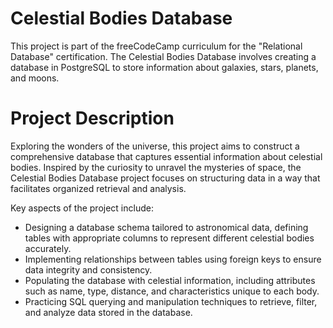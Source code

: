 # Celestial Bodies Database

This project is part of the freeCodeCamp curriculum for the "Relational Database" certification. The Celestial Bodies Database involves creating a database in PostgreSQL to store information about galaxies, stars, planets, and moons.

# Project Description

Exploring the wonders of the universe, this project aims to construct a comprehensive database that captures essential information about celestial bodies. Inspired by the curiosity to unravel the mysteries of space, the Celestial Bodies Database project focuses on structuring data in a way that facilitates organized retrieval and analysis.

Key aspects of the project include:

- Designing a database schema tailored to astronomical data, defining tables with appropriate columns to represent different celestial bodies accurately.
- Implementing relationships between tables using foreign keys to ensure data integrity and consistency.
- Populating the database with celestial information, including attributes such as name, type, distance, and characteristics unique to each body.
- Practicing SQL querying and manipulation techniques to retrieve, filter, and analyze data stored in the database.
